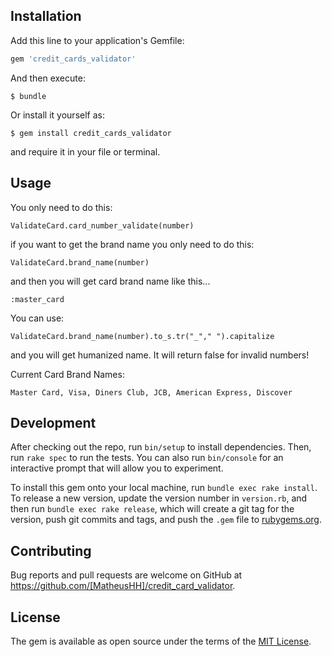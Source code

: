 

## Installation

Add this line to your application's Gemfile:

```ruby
gem 'credit_cards_validator'
```

And then execute:

    $ bundle

Or install it yourself as:

    $ gem install credit_cards_validator
and require it in your file or terminal.
## Usage

You only need to do this: 

    ValidateCard.card_number_validate(number) 

if you want to get the brand name you only need to do this:

    ValidateCard.brand_name(number)

and then you will get card brand name like this...

    :master_card

You can use:

    ValidateCard.brand_name(number).to_s.tr("_"," ").capitalize
     
and you will get humanized name. It will return false for invalid numbers!

Current Card Brand Names:

    Master Card, Visa, Diners Club, JCB, American Express, Discover

## Development

After checking out the repo, run `bin/setup` to install dependencies. Then, run `rake spec` to run the tests. You can also run `bin/console` for an interactive prompt that will allow you to experiment.

To install this gem onto your local machine, run `bundle exec rake install`. To release a new version, update the version number in `version.rb`, and then run `bundle exec rake release`, which will create a git tag for the version, push git commits and tags, and push the `.gem` file to [rubygems.org](https://rubygems.org).

## Contributing

Bug reports and pull requests are welcome on GitHub at https://github.com/[MatheusHH]/credit_card_validator.

## License

The gem is available as open source under the terms of the [MIT License](https://opensource.org/licenses/MIT).
